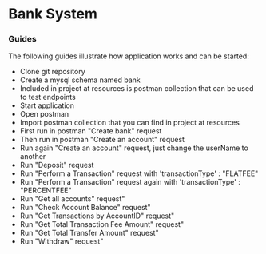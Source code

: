 # Bank System


### Guides

The following guides illustrate how application works and can be started:

* Clone git repository
* Create a mysql schema named bank
* Included in project at resources is postman collection that can be used to test endpoints
* Start application
* Open postman
* Import postman collection that you can find in project at resources
* First run in postman "Create bank" request
* Then run in postman "Create an account" request
* Run again "Create an account" request, just change the userName to another
* Run "Deposit" request
* Run "Perform a Transaction" request with 'transactionType' : "FLATFEE"
* Run "Perform a Transaction" request again with 'transactionType' : "PERCENTFEE"
* Run "Get all accounts" request"
* Run "Check Account Balance" request"
* Run "Get Transactions by AccountID" request"
* Run "Get Total Transaction Fee Amount" request"
* Run "Get Total Transfer Amount" request"
* Run "Withdraw" request"

